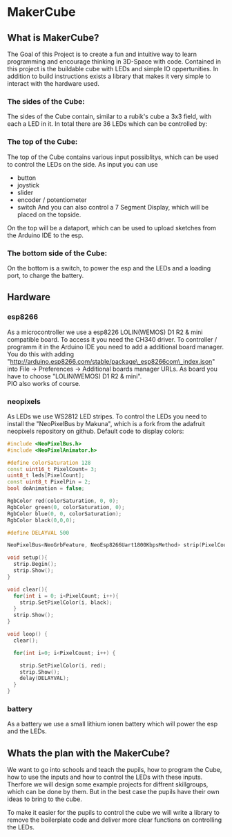# MakerCube
 
## What is MakerCube?

The Goal of this Project is to create a fun and intuitive way to learn programming and encourage thinking in 3D-Space with code. Contained in this project is the buildable cube with LEDs and simple IO oppertunities. In addition to build instructions exists a library that makes it very simple to interact with the hardware used.
### The sides of the Cube:

The sides of the Cube contain, similar to a rubik's cube a 3x3 field, with each a LED in it. 
In total there are 36 LEDs which can be controlled by:

### The top of the Cube:

The top of the Cube contains various input possiblitys, which can be used to control the LEDs on the side. As input you can use
- button
- joystick
- slider
- encoder / potentiometer
- switch
And you can also control a 7 Segment Display, which will be placed on the topside.

On the top will be a dataport, which can be used to upload sketches from the Arduino IDE to the esp.

### The bottom side of the Cube:

On the bottom is a switch, to power the esp and the LEDs and a loading port, to charge the battery.

## Hardware

### esp8266

As a microcontroller we use a esp8226 LOLIN(WEMOS) D1 R2 & mini compatible board. 
To access it you need the CH340 driver. 
To controller / programm it in the Arduino IDE you need to add a additional board manager. You do this with adding "http://arduino.esp8266.com/stable/package\_esp8266com\_index.json" into File -> Preferences -> Additional boards manager URLs.
As board you have to choose "LOLIN(WEMOS) D1 R2 & mini".  
PIO also works of course.

### neopixels

As LEDs we use WS2812 LED stripes.
To control the LEDs you need to install the "NeoPixelBus by Makuna", which is a fork from the adafruit neopixels repository on github.
Default code to display colors:

```cpp
#include <NeoPixelBus.h>
#include <NeoPixelAnimator.h>

#define colorSaturation 128
const uint16_t PixelCount= 3;
uint8_t leds[PixelCount];
const uint8_t PixelPin = 2;
bool doAnimation = false;

RgbColor red(colorSaturation, 0, 0);
RgbColor green(0, colorSaturation, 0);
RgbColor blue(0, 0, colorSaturation);
RgbColor black(0,0,0);

#define DELAYVAL 500

NeoPixelBus<NeoGrbFeature, NeoEsp8266Uart1800KbpsMethod> strip(PixelCount,PixelPin);

void setup(){
  strip.Begin();
  strip.Show();
}

void clear(){
  for(int i = 0; i<PixelCount; i++){
    strip.SetPixelColor(i, black); 
  }
  strip.Show(); 
}

void loop() {
  clear();

  for(int i=0; i<PixelCount; i++) {

    strip.SetPixelColor(i, red);
    strip.Show();
    delay(DELAYVAL);
  }
}
```

### battery

As a battery we use a small lithium ionen battery which will power the esp and the LEDs.

## Whats the plan with the MakerCube?

We want to go into schools and teach the pupils, how to program the Cube, how to use the inputs and how to control the LEDs with these inputs.
Therfore we will design some example projects for diffrent skillgroups, which can be done by them. But in the best case the pupils have their own ideas to bring to the cube.

To make it easier for the pupils to control the cube we will write a library to remove the boilerplate code and deliver more clear functions on controlling the LEDs.
